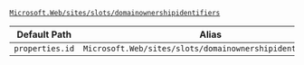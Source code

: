 [`Microsoft.Web/sites/slots/domainownershipidentifiers`](https://docs.microsoft.com/en-us/azure/templates/microsoft.web/sites/slots/domainownershipidentifiers)

| Default Path | Alias |
|---|---|
| `properties.id` | `Microsoft.Web/sites/slots/domainownershipidentifiers/id` |

